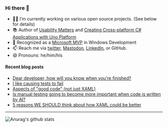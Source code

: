 ### Hi there 👋

- 👨‍💻 I’m currently working on various open source projects. (See below for details)
- 📚 Author of [Usability Matters](https://www.manning.com/books/usability-matters?a_aid=mrlacey) and [Creating Cross-platform C# Applications with Uno Platform](https://www.packtpub.com/product/creating-cross-platform-c-applications-with-uno-platform/9781801078498)
- 🏅 Recognized as a [Microsoft MVP](https://mvp.microsoft.com/en-us/PublicProfile/5001397?fullName=Matt%20Lacey) in Windows Development
- 📫 Reach me via [twitter](https://twitter.com/mrlacey), <a rel="me" href="https://fosstodon.org/@mrlacey">Mastodon</a>, [LinkedIn](https://www.linkedin.com/in/mrlacey), or GitHub.
- 😄 Pronouns: he/him/his

<!--
**mrlacey/mrlacey** is a ✨ _special_ ✨ repository because its `README.md` (this file) appears on your GitHub profile.

Here are some ideas to get you started:

- 🔭 I’m currently working on ...
- 🌱 I’m currently learning ...
- 👯 I’m looking to collaborate on ...
- 🤔 I’m looking for help with ...
- 💬 Ask me about ...
- 📫 How to reach me: ...
- 😄 Pronouns: ...
- ⚡ Fun fact: ...
-->

#### Recent blog posts
<!-- BLOG-POST-LIST:START -->
- [Dear developer, how will you know when you&#39;re finished?](https://www.mrlacey.com/2023/03/dear-developer-how-will-you-know-when.html)
- [I like causing tests to fail](https://www.mrlacey.com/2023/03/i-like-causing-tests-to-fail.html)
- [Aspects of &quot;good code&quot; &lpar;not just XAML&rpar;](https://www.mrlacey.com/2023/03/aspects-of-good-code-not-just-xaml.html)
- [Is manual testing going to become more important when code is written by AI?](https://www.mrlacey.com/2023/03/is-manual-testing-going-to-become-more.html)
- [5 reasons WE SHOULD think about how XAML could be better](https://www.mrlacey.com/2023/03/5-reasons-we-should-think-about-how.html)
<!-- BLOG-POST-LIST:END -->

---

![Anurag's github stats](https://github-readme-stats.vercel.app/api?username=mrlacey&count_private=true&show_icons=true)
